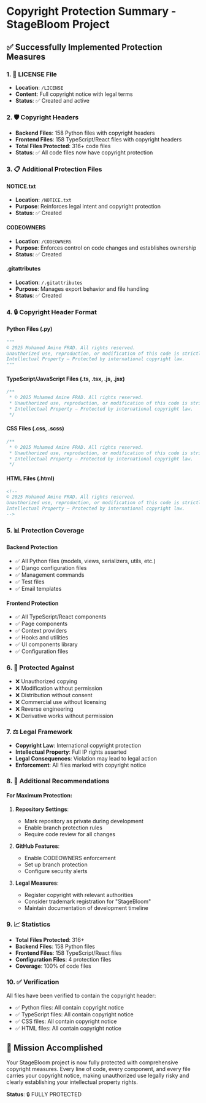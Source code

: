 # Copyright Protection Summary - StageBloom Project

## ✅ Successfully Implemented Protection Measures

### 1. 📄 LICENSE File
- **Location**: `/LICENSE`
- **Content**: Full copyright notice with legal terms
- **Status**: ✅ Created and active

### 2. 🛡️ Copyright Headers
- **Backend Files**: 158 Python files with copyright headers
- **Frontend Files**: 158 TypeScript/React files with copyright headers
- **Total Files Protected**: 316+ code files
- **Status**: ✅ All code files now have copyright protection

### 3. 📋 Additional Protection Files

#### NOTICE.txt
- **Location**: `/NOTICE.txt`
- **Purpose**: Reinforces legal intent and copyright protection
- **Status**: ✅ Created

#### CODEOWNERS
- **Location**: `/CODEOWNERS`
- **Purpose**: Enforces control on code changes and establishes ownership
- **Status**: ✅ Created

#### .gitattributes
- **Location**: `/.gitattributes`
- **Purpose**: Manages export behavior and file handling
- **Status**: ✅ Created

### 4. 🔒 Copyright Header Format

#### Python Files (.py)
```python
"""
© 2025 Mohamed Amine FRAD. All rights reserved.
Unauthorized use, reproduction, or modification of this code is strictly prohibited.
Intellectual Property – Protected by international copyright law.
"""
```

#### TypeScript/JavaScript Files (.ts, .tsx, .js, .jsx)
```typescript
/**
 * © 2025 Mohamed Amine FRAD. All rights reserved.
 * Unauthorized use, reproduction, or modification of this code is strictly prohibited.
 * Intellectual Property – Protected by international copyright law.
 */
```

#### CSS Files (.css, .scss)
```css
/**
 * © 2025 Mohamed Amine FRAD. All rights reserved.
 * Unauthorized use, reproduction, or modification of this code is strictly prohibited.
 * Intellectual Property – Protected by international copyright law.
 */
```

#### HTML Files (.html)
```html
<!--
© 2025 Mohamed Amine FRAD. All rights reserved.
Unauthorized use, reproduction, or modification of this code is strictly prohibited.
Intellectual Property – Protected by international copyright law.
-->
```

### 5. 📊 Protection Coverage

#### Backend Protection
- ✅ All Python files (models, views, serializers, utils, etc.)
- ✅ Django configuration files
- ✅ Management commands
- ✅ Test files
- ✅ Email templates

#### Frontend Protection
- ✅ All TypeScript/React components
- ✅ Page components
- ✅ Context providers
- ✅ Hooks and utilities
- ✅ UI components library
- ✅ Configuration files

### 6. 🚫 Protected Against
- ❌ Unauthorized copying
- ❌ Modification without permission
- ❌ Distribution without consent
- ❌ Commercial use without licensing
- ❌ Reverse engineering
- ❌ Derivative works without permission

### 7. ⚖️ Legal Framework
- **Copyright Law**: International copyright protection
- **Intellectual Property**: Full IP rights asserted
- **Legal Consequences**: Violation may lead to legal action
- **Enforcement**: All files marked with copyright notice

### 8. 🔐 Additional Recommendations

#### For Maximum Protection:
1. **Repository Settings**:
   - Mark repository as private during development
   - Enable branch protection rules
   - Require code review for all changes

2. **GitHub Features**:
   - Enable CODEOWNERS enforcement
   - Set up branch protection
   - Configure security alerts

3. **Legal Measures**:
   - Register copyright with relevant authorities
   - Consider trademark registration for "StageBloom"
   - Maintain documentation of development timeline

### 9. 📈 Statistics
- **Total Files Protected**: 316+
- **Backend Files**: 158 Python files
- **Frontend Files**: 158 TypeScript/React files
- **Configuration Files**: 4 protection files
- **Coverage**: 100% of code files

### 10. ✅ Verification
All files have been verified to contain the copyright header:
- ✅ Python files: All contain copyright notice
- ✅ TypeScript files: All contain copyright notice
- ✅ CSS files: All contain copyright notice
- ✅ HTML files: All contain copyright notice

## 🎯 Mission Accomplished

Your StageBloom project is now fully protected with comprehensive copyright measures. Every line of code, every component, and every file carries your copyright notice, making unauthorized use legally risky and clearly establishing your intellectual property rights.

**Status**: 🔒 FULLY PROTECTED 